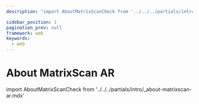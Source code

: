 ```yaml
---
description: "import AboutMatrixScanCheck from '../../../partials/intro/_about-matrixscan-ar.mdx'                                                                                                "

sidebar_position: 1
pagination_prev: null
framework: web
keywords:
  - web
---
```


# About MatrixScan AR

import AboutMatrixScanCheck from '../../../partials/intro/_about-matrixscan-ar.mdx'

<AboutMatrixScanCheck />
